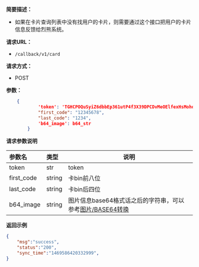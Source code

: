 **简要描述：**

- 如果在卡片查询列表中没有找用户的卡片，则需要通过这个接口把用户的卡片信息反馈给烈熊系统。

**请求URL：**
- `/callback/v1/card`

**请求方式：**
- POST

**参数：**
```json
	{
            'token': 'TGHCPOQuSyiZ6dbbEp361utP4f3X39DPCDvMeOElfexHsMohdt2adPVvWwnKwxZN',
            "first_code": "12345678",
            "last_code": "1234",
            'b64_image': b64_str
        }
```

 **请求参数说明** 

|参数名|类型|说明|
|:-----  |:-----|-----                           |
|token |str   |token  |
|first_code |string   |卡bin前八位  |
|last_code |string   |卡bin后四位  |
|b64_image |string   | 图片信息base64格式话之后的字符串，可以参考[图片/BASE64转换](http://tool.oschina.net/encrypt?type=4) |

 **返回示例**

```json
{
    "msg":"success",
    "status":"200",
    "sync_time":"1469586420332999",
}
```
